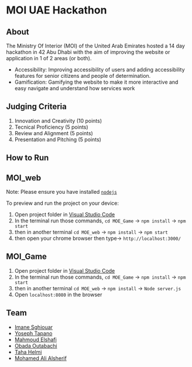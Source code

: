 # MOI UAE Hackathon

## About
The Ministry Of Interior (MOI) of the United Arab Emirates hosted a 14 day hackathon in 42 Abu Dhabi with the aim of improving the website or application in 1 of 2 areas (or both).
* Accessibility: Improving accessibility of users and adding accessibility features for senior citizens and people of determination.
* Gamification: Gamifying the website to make it more interactive and easy navigate and understand how services work

## Judging Criteria
1) Innovation and Creativity (10 points)
2) Tecnical Proficiency (5 points)
3) Review and Alignment (5 points)
4) Presentation and Pitching (5 points)

[//]: <> (## Demo)
[//]: <> (This demo has 3 features implemented:)
[//]: <> (### Game Gamification)

[//]: <> (### Eye tracking)

[//]: <> (### Interactive UI/UX design)

[//]: <> (### Gamified features)
[//]: <> (- This feature has not been implemented, but involves adding gamifying elements such as a progress bar for fines or progress on services, and achievements on the things like using certain services, clearning fines, etc)


## How to Run
## MOI_web

Note: Please ensure you have installed <code><a href="https://nodejs.org/en/download/">nodejs</a></code>

To preview and run the project on your device:
1) Open project folder in <a href="https://code.visualstudio.com/download">Visual Studio Code</a>
2) In the terminal run those commands, `cd MOE_Game` -> `npm install` -> `npm start`
3) then in another terminal `cd MOE_web` -> `npm install` -> `npm start`
4) then open your chrome browser then type-> `http://localhost:3000/`

## MOI_Game

1) Open project folder in <a href="https://code.visualstudio.com/download">Visual Studio Code</a>
2) In the terminal run those commands, `cd MOE_Game` -> `npm install` -> `npm start`
3) then in another terminal `cd MOE_web` -> `npm install` -> `Node server.js`
4) Open `localhost:8080` in the browser

## Team
- [Imane Sghiouar](https://github.com/emy-sg)
- [Yoseph Tapano](https://github.com/Jo2831)
- [Mahmoud Elshafi](https://github.com/MOMO24185)
- [Obada Outabachi](https://github.com/0bada1)
- [Taha Helmi](github.com/Thelmi)
- [Mohamed Ali Alsherif](https://github.com/KingMohamedAlsherif)
